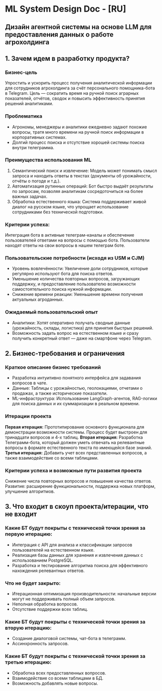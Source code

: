 # ML System Design Doc - [RU]
## Дизайн агентной системы на основе LLM для предоставления данных о работе агрохолдинга
## 1. Зачем идем в разработку продукта?
### Бизнес-цель

Упростить и ускорить процесс получения аналитической информации для сотрудников агрохолдинга за счёт персонального помощника-бота в Telegram. Цель — сократить время на ручной поиск аграрных показателей, отчётов, сводок и повысить эффективность принятия решений аналитиками.

### Проблематика

- Агрономы, менеджеры и аналитики ежедневно задают похожие вопросы, тратя много времени на ручной поиск информации в корпоративных системах.
- Долгий процесс поиска и отсутствие хорошей системы поиска внутри телеграмма.

### Преимущества использования ML

1. Семантический поиск и извлечение: Модель может понимать смысл запроса и находить ответы в текстах (документы об урожайности, отчёты о погоде и т.д.).
2. Автоматизация рутинных операций: Бот быстро выдаёт результаты по запросам, позволяя аналитикам сосредоточиться на более важных задачах.
3. Обработка естественного языка: Система поддерживает живой диалог на русском языке, что упрощает использование сотрудниками без технической подготовки.


### Критерии успеха:

Интеграция бота в активные телеграм-каналы и обеспечение пользователей ответами на вопросы с помощью бота.
Пользователи находят ответы на свои вопросы в нашем телеграм боте.

### Пользовательские потребности (исходя из USM и CJM)

- Уровень вовлечённости: Увеличение доли сотрудников, которые регулярно используют бота для поиска ответов.
- Уменьшение количества повторных вопросов, загружающих поддержку, и предоставление 
пользователю возможности самостоятельного поиска нужной информации.
- Снижение времени реакции: Уменьшение времени получения актуальных агроданных.

### Ожидаемый пользовательский опыт

- Аналитики: Хотят оперативно получать сводные данные (урожайность, склады, логистика) для принятия быстрых решений.
- Возможность задать вопрос на естественном языке и сразу получить конкретный ответ — даже на смартфоне через Telegram.

## 2. Бизнес-требования и ограничения
### Краткое описание бизнес требований

- Разработка интуитивно понятного интерфейса для задавания вопросов в чате.
- Данные: Таблицы с урожайностью, геолокациями, отчетами о продажах, а также исторические показатели.
- ML-инфраструктура: Использование LangGraph-агентов, RAG-логики для поиска данных и их суммаризации в реальном времени.

### Итерации проекта 

**Первая итерация:**
Прототипирование основного функционала для демонстрации возможности системы. Процесс будет выстроен для тринадцати вопросов и 4-х таблиц.
**Вторая итерация:**
Разработка Телеграмм-бота, который должен уметь отвечать на релевантные вопросы в формате естественного текста по имеющейся базе знаний.
**Третья итерация:**
Добавить учет всех представленных вопросов, а также взаимодействие со всеми таблицами.

### Критерии успеха и возможные пути развития проекта
Снижение числа повторных вопросов и повышение качества ответов.
Развитие: расширение функциональности, поддержка новых платформ, улучшение алгоритмов.

## 3. Что входит в скоуп проекта/итерации, что не входит
### Какие БТ будут покрыты с технической точки зрения за первую итерацию:
- Интеграция с API для анализа и классификации запросов пользователей на естественном языке.
- Реализация базы данных для хранения и извлечения данных с использованием PostgreSQL.
- Разработка и тестирование алгоритма поиска для эффективного нахождения релевантных ответов.
### Что не будет закрыто:
- Итерационная оптимизация производительности: начальные версии могут не поддерживать полный объем запросов.
- Неполная обработка вопросов.
- Отсутствие поддержки всех таблиц.
### Какие БТ будут покрыты с технической точки зрения за вторую итерацию:
 - Создание диалоговой системы, чат-бота в телеграмм.
 - Ассинхронность запросов.
### Какие БТ будут покрыты с технической точки зрения за третью итерацию:
- Обработка всех предоставленных вопросов.
- Взаимодействие со всеми таблицами в БД.
- Возможность добавлять новые вопросы.
